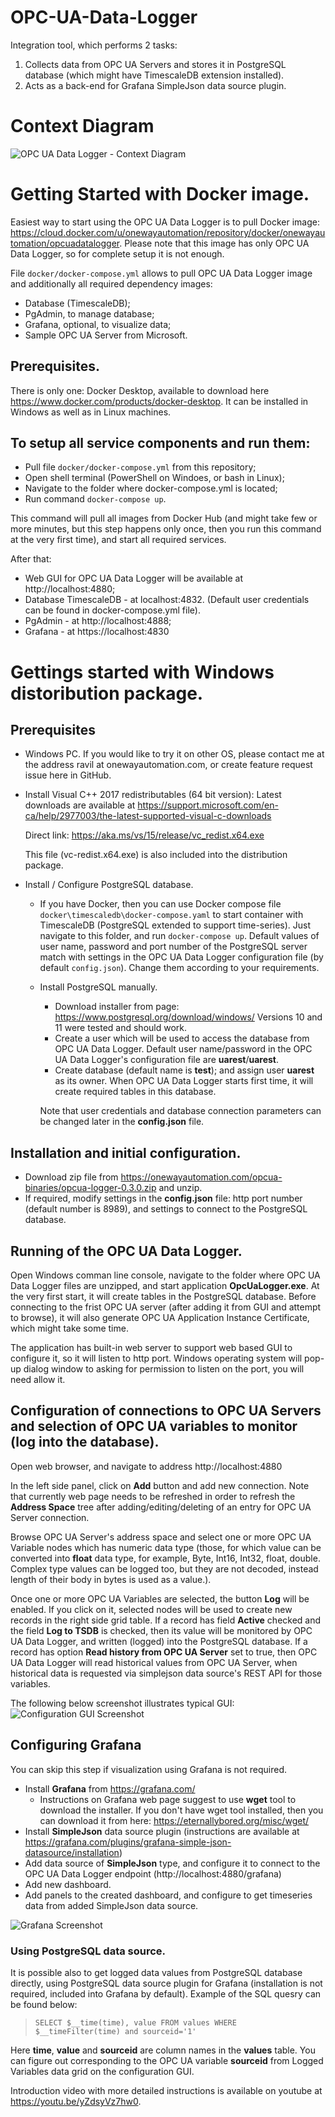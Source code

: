 # OPC-UA-Data-Logger
Integration tool, which performs 2 tasks:
1. Collects data from OPC UA Servers and stores it in PostgreSQL database (which might have TimescaleDB extension installed).
2. Acts as a back-end for Grafana SimpleJson data source plugin.

# Context Diagram
![OPC UA Data Logger - Context Diagram](https://raw.githubusercontent.com/onewayautomation/OPC-UA-Data-Logger/master/ContextDiagram.png)

# Getting Started with Docker image.

Easiest way to start using the OPC UA Data Logger is to pull Docker image: https://cloud.docker.com/u/onewayautomation/repository/docker/onewayautomation/opcuadatalogger. Please note that this image has only OPC UA Data Logger, so for complete setup it is not enough.

File ``docker/docker-compose.yml`` allows to pull OPC UA Data Logger image and additionally all required dependency images:
* Database (TimescaleDB);
* PgAdmin, to manage database;
* Grafana, optional, to visualize data;
* Sample OPC UA Server from Microsoft.

## Prerequisites.

There is only one: Docker Desktop, available to download here https://www.docker.com/products/docker-desktop. It can be installed in Windows as well as in Linux machines.

## To setup all service components and run them:

* Pull file ``docker/docker-compose.yml`` from this repository;
* Open shell terminal (PowerShell on Windoes, or bash in Linux);
* Navigate to the folder where docker-compose.yml is located;
* Run command ``docker-compose up``.

This command will pull all images from Docker Hub (and might take few or more minutes, but this step happens only once, then you run this command at the very first time), and start all required services.

After that:
* Web GUI for OPC UA Data Logger will be available at http://localhost:4880;
* Database TimescaleDB - at localhost:4832. (Default user credentials can be found in docker-compose.yml file).
* PgAdmin - at http://localhost:4888; 
* Grafana - at https://localhost:4830

# Gettings started with Windows distoribution package.

## Prerequisites

* Windows PC. 
  If you would like to try it on other OS, please contact me at the address ravil at onewayautomation.com, or create feature request issue here in GitHub. 

* Install Visual C++ 2017 redistributables (64 bit version):
  Latest downloads are available at https://support.microsoft.com/en-ca/help/2977003/the-latest-supported-visual-c-downloads
  
  Direct link: https://aka.ms/vs/15/release/vc_redist.x64.exe

	This file (vc-redist.x64.exe) is also included into the distribution package.

* Install / Configure PostgreSQL database.

  * If you have Docker, then you can use Docker compose file ``docker\timescaledb\docker-compose.yaml`` to start container with TimescaleDB (PostgreSQL extended to support time-series). Just navigate to this folder, and run ``docker-compose up``. Default values of user name, password and port number of the PostgreSQL server match with settings in the OPC UA Data Logger configuration file (by default ``config.json``). Change them according to your requirements.

  * Install PostgreSQL manually.
    * Download installer from page: https://www.postgresql.org/download/windows/ Versions 10 and 11 were tested and should work.
    * Create a user which will be used to access the database from OPC UA Data Logger. Default user name/password in the OPC UA Data Logger's configuration file are **uarest**/**uarest**.
    * Create database (default name is **test**); and assign user **uarest** as its owner. When OPC UA Data Logger starts first time, it will create required tables in this database. 
  
	Note that user credentials and database connection parameters can be changed later in the **config.json** file. 
 

## Installation and initial configuration.

* Download zip file from https://onewayautomation.com/opcua-binaries/opcua-logger-0.3.0.zip and unzip.
* If required, modify settings in the **config.json** file: http port number (default number is 8989), and settings to connect to the PostgreSQL database. 

## Running of the OPC UA Data Logger.

Open Windows comman line console, navigate to the folder where OPC UA Data Logger files are unzipped, and start application **OpcUaLogger.exe**. 
At the very first start, it will create tables in the PostgreSQL database. Before connecting to the frist OPC UA server (after adding it from GUI and attempt to browse), it will also generate OPC UA Application Instance Certificate, which might take some time.

The application has built-in web server to support web based GUI to configure it, so it will listen to http port. Windows operating system will pop-up dialog window to asking for permission to listen on the port, you will need allow it.

## Configuration of connections to OPC UA Servers and selection of OPC UA variables to monitor (log into the database).

Open web browser, and navigate to address http://localhost:4880

In the left side panel, click on **Add** button and add new connection. Note that currently web page needs to be refreshed in order to refresh the **Address Space** tree after adding/editing/deleting of an entry for OPC UA Server connection.

Browse OPC UA Server's address space and select one or more OPC UA Variable nodes which has numeric data type 
(those, for which value can be converted into **float** data type, for example, Byte, Int16, Int32, float, double. Complex type values can be logged too, but they are not decoded, instead length of their body in bytes is used as a value.).

Once one or more OPC UA Variables are selected, the button **Log** will be enabled. 
If you click on it, selected nodes will be used to create 
new records in the right side grid table. If a record has field **Active** checked and the field **Log to TSDB** is checked, then its value will be monitored by OPC UA Data Logger, and written (logged) into the PostgreSQL database. 
If a record has option **Read history from OPC UA Server** set to true, then OPC UA Data Logger will read historical values from OPC UA Server, when historical data is requested via simplejson data source's REST API for those variables. 

The following below screenshot illustrates typical GUI:
![Configuration GUI Screenshot](https://raw.githubusercontent.com/onewayautomation/OPC-UA-Data-Logger/master/Config-Gui-Screenshot.png)

## Configuring Grafana

You can skip this step if visualization using Grafana is not required.

* Install **Grafana** from https://grafana.com/
  * Instructions on Grafana web page suggest to use **wget** tool to download the installer. 
  If you don't have wget tool installed, then you can download it from here: https://eternallybored.org/misc/wget/
* Install **SimpleJson** data source plugin (instructions are available at https://grafana.com/plugins/grafana-simple-json-datasource/installation)
* Add data source of **SimpleJson** type, and configure it to connect to the OPC UA Data Logger endpoint (http://localhost:4880/grafana)
* Add new dashboard.
* Add panels to the created dashboard, and configure to get timeseries data from added SimpleJson data source.

![Grafana Screenshot](https://raw.githubusercontent.com/onewayautomation/OPC-UA-Data-Logger/master/Grafana-Screenshot.png)

### Using PostgreSQL data source.
It is possible also to get logged data values from PostgreSQL database directly, 
using PostgreSQL data source plugin for Grafana (installation is not required, included into Grafana by default).
Example of the SQL quesry can be found below:

>` SELECT
  $__time(time),
  value
FROM
  values
WHERE
  $__timeFilter(time) and sourceid='1'
`

Here **time**, **value** and **sourceid** are column names in the **values** table. 
You can figure out corresponding to the OPC UA variable **sourceid** from 
Logged Variables data grid on the configuration GUI.

Introduction video with more detailed instructions is available on youtube at https://youtu.be/yZdsyVz7hw0.